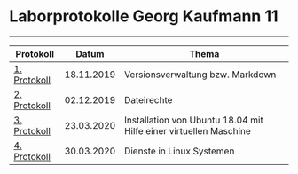 # Laborprotokolle Georg Kaufmann 11
------------------------------------
| Protokoll | Datum | Thema |
| ---------------- | ----- | ----- |
| [1. Protokoll](https://github.com/HTLMechatronics/m17-3ahme-la1-sx/blob/kaugem17/protokoll/protokoll-1_kaugem17_2019-11-18.md) | 18.11.2019 | Versionsverwaltung bzw. Markdown |
| [2. Protokoll](https://github.com/HTLMechatronics/m17-3ahme-la1-sx/blob/kaugem17/protokoll/protokoll-2_kaugem17_2019-12-02.md) | 02.12.2019 | Dateirechte |   
| [3. Protokoll](https://github.com/HTLMechatronics/m17-3ahme-la1-sx/blob/kaugem17/protokoll/protokoll-3_kaugem17_2020-03-23.md) | 23.03.2020 | Installation von Ubuntu 18.04 mit Hilfe einer virtuellen Maschine |   
| [4. Protokoll](https://github.com/HTLMechatronics/m17-3ahme-la1-sx/blob/kaugem17/protokoll/protokoll-4_kaugem17_2020-03-30.md) | 30.03.2020 | Dienste in Linux Systemen |
